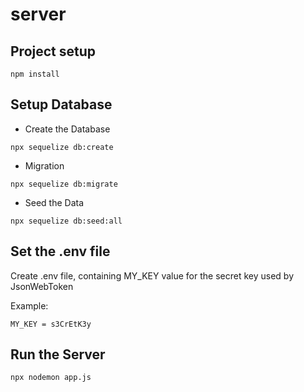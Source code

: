 # server

## Project setup
```
npm install
```

## Setup Database
- Create the Database
```
npx sequelize db:create
```

- Migration
```
npx sequelize db:migrate
```

- Seed the Data
```
npx sequelize db:seed:all
```

## Set the .env file
Create .env file, containing MY_KEY value for the secret key used by JsonWebToken

Example:

```
MY_KEY = s3CrEtK3y
```

## Run the Server
```
npx nodemon app.js
```


